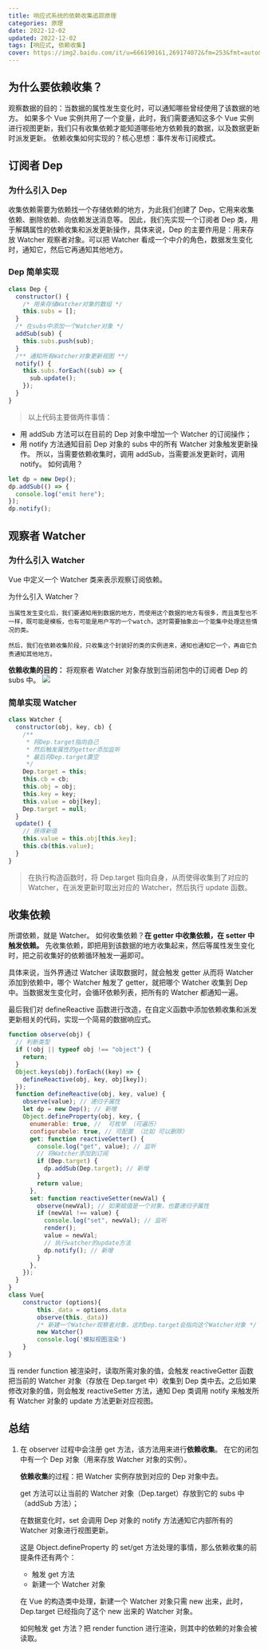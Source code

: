 ```yaml
---
title: 响应式系统的依赖收集追踪原理
categories: 原理
date: 2022-12-02
updated: 2022-12-02
tags: [响应式, 依赖收集]
cover: https://img2.baidu.com/it/u=666190161,269174072&fm=253&fmt=auto&app=138&f=JPEG?w=500&h=313
---
```


## 为什么要依赖收集？

观察数据的目的：当数据的属性发生变化时，可以通知哪些曾经使用了该数据的地方。
如果多个 Vue 实例共用了一个变量，此时，我们需要通知这多个 Vue 实例进行视图更新，我们只有收集依赖才能知道哪些地方依赖我的数据，以及数据更新时派发更新。
依赖收集如何实现的？核心思想：事件发布订阅模式。

## 订阅者 Dep

### 为什么引入 Dep

收集依赖需要为依赖找一个存储依赖的地方，为此我们创建了 Dep，它用来收集依赖、删除依赖、向依赖发送消息等。
因此，我们先实现一个订阅者 Dep 类，用于解耦属性的依赖收集和派发更新操作，具体来说，Dep 的主要作用是：用来存放 Watcher 观察者对象。可以把 Watcher 看成一个中介的角色，数据发生变化时，通知它，然后它再通知其他地方。

### Dep 简单实现

```js
class Dep {
  constructor() {
    /* 用来存储Watcher对象的数组 */
    this.subs = [];
  }
  /* 在subs中添加一个Watcher对象 */
  addSub(sub) {
    this.subs.push(sub);
  }
  /** 通知所有Watcher对象更新视图 **/
  notify() {
    this.subs.forEach((sub) => {
      sub.update();
    });
  }
}
```

> 以上代码主要做两件事情：

- 用 addSub 方法可以在目前的 Dep 对象中增加一个 Watcher 的订阅操作；
- 用 notify 方法通知目前 Dep 对象的 subs 中的所有 Watcher 对象触发更新操作。
  所以，当需要依赖收集时，调用 addSub，当需要派发更新时，调用 notify。
  如何调用？

```js
let dp = new Dep();
dp.addSub(() => {
  console.log("emit here");
});
dp.notify();
```

## 观察者 Watcher

### 为什么引入 Watcher

Vue 中定义一个 Watcher 类来表示观察订阅依赖。

为什么引入 Watcher？

    当属性发生变化后，我们要通知用到数据的地方，而使用这个数据的地方有很多，而且类型也不一样，既可能是模板，也有可能是用户写的一个watch，这时需要抽象出一个能集中处理这些情况的类。

    然后，我们在依赖收集阶段，只收集这个封装好的类的实例进来，通知也通知它一个，再由它负责通知其他地方。

**依赖收集的目的：** 将观察者 Watcher 对象存放到当前闭包中的订阅者 Dep 的 subs 中。
![](https://p1-jj.byteimg.com/tos-cn-i-t2oaga2asx/gold-user-assets/2019/7/8/16bcf314e67ca21d~tplv-t2oaga2asx-zoom-in-crop-mark:4536:0:0:0.awebp)

### 简单实现 Watcher

```js
class Watcher {
  constructor(obj, key, cb) {
    /**
     * 将Dep.target指向自己
     * 然后触发属性的getter添加监听
     * 最后将Dep.target置空
     */
    Dep.target = this;
    this.cb = cb;
    this.obj = obj;
    this.key = key;
    this.value = obj[key];
    Dep.target = null;
  }
  update() {
    // 获得新值
    this.value = this.obj[this.key];
    this.cb(this.value);
  }
}
```

> 在执行构造函数时，将 Dep.target 指向自身，从而使得收集到了对应的 Watcher，在派发更新时取出对应的 Watcher，然后执行 update 函数。

## 收集依赖

所谓依赖，就是 Watcher。
如何收集依赖？**在 getter 中收集依赖，在 setter 中触发依赖。** 先收集依赖，即把用到该数据的地方收集起来，然后等属性发生变化时，把之前收集好的依赖循环触发一遍即可。

具体来说，当外界通过 Watcher 读取数据时，就会触发 getter 从而将 Watcher 添加到依赖中，哪个 Watcher 触发了 getter，就把哪个 Watcher 收集到 Dep 中。当数据发生变化时，会循环依赖列表，把所有的 Watcher 都通知一遍。

最后我们对 defineReactive 函数进行改造，在自定义函数中添加依赖收集和派发更新相关的代码，实现一个简易的数据响应式。

```js
function observe(obj) {
  // 判断类型
  if (!obj || typeof obj !== "object") {
    return;
  }
  Object.keys(obj).forEach((key) => {
    defineReactive(obj, key, obj[key]);
  });
  function defineReactive(obj, key, value) {
    observe(value); // 递归子属性
    let dp = new Dep(); // 新增
    Object.defineProperty(obj, key, {
      enumerable: true, //  可枚举 （可遍历）
      configurabele: true, // 可配置 （比如 可以删除）
      get: function reactiveGetter() {
        console.log("get", value); // 监听
        // 将Watcher添加到订阅
        if (Dep.target) {
          dp.addSub(Dep.target); // 新增
        }
        return value;
      },
      set: function reactiveSetter(newVal) {
        observe(newVal); // 如果赋值是一个对象，也要递归子属性
        if (newVal !== value) {
          console.log("set", newVal); // 监听
          render();
          value = newVal;
          // 执行watcher的update方法
          dp.notify(); // 新增
        }
      },
    });
  }
}
class Vue{
    constructor (options){
        this._data = options.data
        observe(this._data))
        /* 新建一个Watcher观察者对象，这时Dep.target会指向这个Watcher对象 */
        new Watcher()
        console.log('模拟视图渲染')
    }
}
```

当 render function 被渲染时，读取所需对象的值，会触发 reactiveGetter 函数把当前的 Watcher 对象（存放在 Dep.target 中）收集到 Dep 类中去。之后如果修改对象的值，则会触发 reactiveSetter 方法，通知 Dep 类调用 notify 来触发所有 Watcher 对象的 update 方法更新对应视图。

## 总结

1. 在 observer 过程中会注册 get 方法，该方法用来进行**依赖收集**。 在它的闭包中有一个 Dep 对象（用来存放 Watcher 对象的实例）。

   **依赖收集**的过程：把 Watcher 实例存放到对应的 Dep 对象中去。

   get 方法可以让当前的 Watcher 对象（Dep.target）存放到它的 subs 中（addSub 方法）；

   在数据变化时，set 会调用 Dep 对象的 notify 方法通知它内部所有的 Watcher 对象进行视图更新。

   这是 Object.defineProperty 的 set/get 方法处理的事情，那么依赖收集的前提条件还有两个：

   - 触发 get 方法
   - 新建一个 Watcher 对象

   在 Vue 的构造类中处理，新建一个 Watcher 对象只需 new 出来，此时，Dep.target 已经指向了这个 new 出来的 Watcher 对象。

   如何触发 get 方法？把 render function 进行渲染，则其中的依赖的对象会被读取。
